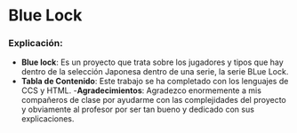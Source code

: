 # Blue Lock

### Explicación:
- **Blue lock**: Es un proyecto que trata sobre los jugadores y tipos que hay dentro de la selección Japonesa dentro de una serie, la serie BLue Lock.
- **Tabla de Contenido**: Este trabajo se ha completado con los lenguajes de CCS y HTML.
-**Agradecimientos**: Agradezco enormemente a mis compañeros de clase por ayudarme con las complejidades del proyecto y obviamente al profesor por ser tan bueno y dedicado con sus explicaciones.
